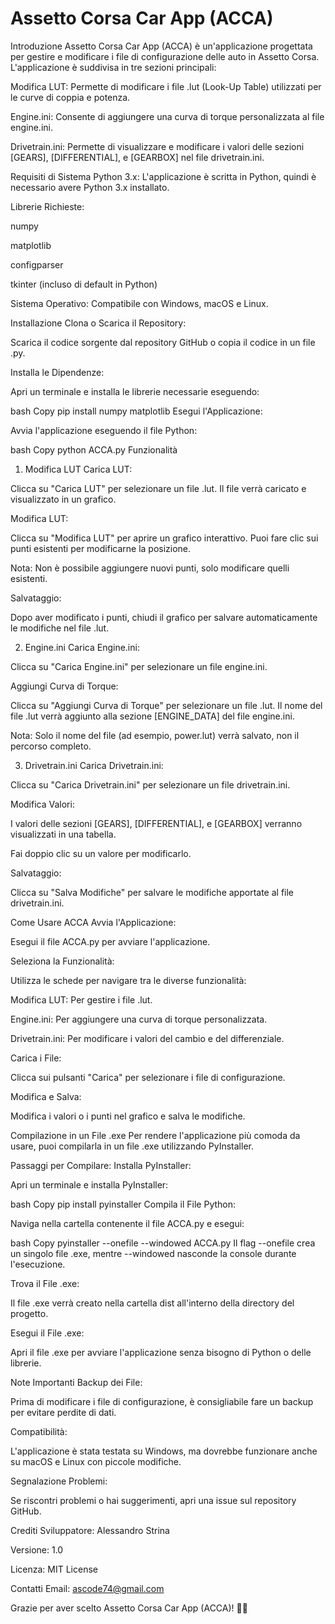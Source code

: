 # Assetto Corsa Car App (ACCA)
Introduzione
Assetto Corsa Car App (ACCA) è un'applicazione progettata per gestire e modificare i file di configurazione delle auto in Assetto Corsa. L'applicazione è suddivisa in tre sezioni principali:

Modifica LUT: Permette di modificare i file .lut (Look-Up Table) utilizzati per le curve di coppia e potenza.

Engine.ini: Consente di aggiungere una curva di torque personalizzata al file engine.ini.

Drivetrain.ini: Permette di visualizzare e modificare i valori delle sezioni [GEARS], [DIFFERENTIAL], e [GEARBOX] nel file drivetrain.ini.

Requisiti di Sistema
Python 3.x: L'applicazione è scritta in Python, quindi è necessario avere Python 3.x installato.

Librerie Richieste:

numpy

matplotlib

configparser

tkinter (incluso di default in Python)

Sistema Operativo: Compatibile con Windows, macOS e Linux.

Installazione
Clona o Scarica il Repository:

Scarica il codice sorgente dal repository GitHub o copia il codice in un file .py.

Installa le Dipendenze:

Apri un terminale e installa le librerie necessarie eseguendo:

bash
Copy
pip install numpy matplotlib
Esegui l'Applicazione:

Avvia l'applicazione eseguendo il file Python:

bash
Copy
python ACCA.py
Funzionalità
1. Modifica LUT
Carica LUT:

Clicca su "Carica LUT" per selezionare un file .lut. Il file verrà caricato e visualizzato in un grafico.

Modifica LUT:

Clicca su "Modifica LUT" per aprire un grafico interattivo. Puoi fare clic sui punti esistenti per modificarne la posizione.

Nota: Non è possibile aggiungere nuovi punti, solo modificare quelli esistenti.

Salvataggio:

Dopo aver modificato i punti, chiudi il grafico per salvare automaticamente le modifiche nel file .lut.

2. Engine.ini
Carica Engine.ini:

Clicca su "Carica Engine.ini" per selezionare un file engine.ini.

Aggiungi Curva di Torque:

Clicca su "Aggiungi Curva di Torque" per selezionare un file .lut. Il nome del file .lut verrà aggiunto alla sezione [ENGINE_DATA] del file engine.ini.

Nota: Solo il nome del file (ad esempio, power.lut) verrà salvato, non il percorso completo.

3. Drivetrain.ini
Carica Drivetrain.ini:

Clicca su "Carica Drivetrain.ini" per selezionare un file drivetrain.ini.

Modifica Valori:

I valori delle sezioni [GEARS], [DIFFERENTIAL], e [GEARBOX] verranno visualizzati in una tabella.

Fai doppio clic su un valore per modificarlo.

Salvataggio:

Clicca su "Salva Modifiche" per salvare le modifiche apportate al file drivetrain.ini.

Come Usare ACCA
Avvia l'Applicazione:

Esegui il file ACCA.py per avviare l'applicazione.

Seleziona la Funzionalità:

Utilizza le schede per navigare tra le diverse funzionalità:

Modifica LUT: Per gestire i file .lut.

Engine.ini: Per aggiungere una curva di torque personalizzata.

Drivetrain.ini: Per modificare i valori del cambio e del differenziale.

Carica i File:

Clicca sui pulsanti "Carica" per selezionare i file di configurazione.

Modifica e Salva:

Modifica i valori o i punti nel grafico e salva le modifiche.

Compilazione in un File .exe
Per rendere l'applicazione più comoda da usare, puoi compilarla in un file .exe utilizzando PyInstaller.

Passaggi per Compilare:
Installa PyInstaller:

Apri un terminale e installa PyInstaller:

bash
Copy
pip install pyinstaller
Compila il File Python:

Naviga nella cartella contenente il file ACCA.py e esegui:

bash
Copy
pyinstaller --onefile --windowed ACCA.py
Il flag --onefile crea un singolo file .exe, mentre --windowed nasconde la console durante l'esecuzione.

Trova il File .exe:

Il file .exe verrà creato nella cartella dist all'interno della directory del progetto.

Esegui il File .exe:

Apri il file .exe per avviare l'applicazione senza bisogno di Python o delle librerie.

Note Importanti
Backup dei File:

Prima di modificare i file di configurazione, è consigliabile fare un backup per evitare perdite di dati.

Compatibilità:

L'applicazione è stata testata su Windows, ma dovrebbe funzionare anche su macOS e Linux con piccole modifiche.

Segnalazione Problemi:

Se riscontri problemi o hai suggerimenti, apri una issue sul repository GitHub.

Crediti
Sviluppatore: Alessandro Strina

Versione: 1.0

Licenza: MIT License

Contatti
Email: ascode74@gmail.com

Grazie per aver scelto Assetto Corsa Car App (ACCA)! 🚗💨

